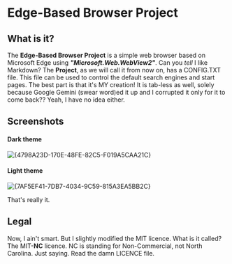 # Edge-Based Browser Project
## What is it?
The **Edge-Based Browser Project** is a simple web browser based on Microsoft Edge using ***"Microsoft.Web.WebView2"***. Can you *tell* I like Markdown?
The **Project**, as we will call it from now on, has a CONFIG.TXT file. This file can be used to control the default search engines and start pages. 
The best part is that it's MY creation!
It is tab-less as well, solely because Google Gemini (swear word)ed it up and I corrupted it only for it to come back?? Yeah, I have no idea either.

## Screenshots
#### Dark theme
![{4798A23D-170E-48FE-82C5-F019A5CAA21C}](https://github.com/user-attachments/assets/2631c097-ab67-4735-814b-5aeaa722d266)

#### Light theme
![{7AF5EF41-7DB7-4034-9C59-815A3EA5BB2C}](https://github.com/user-attachments/assets/a2e37517-473a-410a-b964-4cae548eec3a)

That's really it.

## Legal
Now, I ain't smart. But I slightly modified the MIT licence. What is it called? The MIT-**NC** licence. NC is standing for Non-Commercial, not North Carolina. Just saying.
Read the damn LICENCE file.
